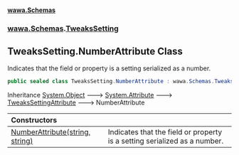 #### [wawa.Schemas](index.md 'index')
### [wawa.Schemas](wawa.Schemas.md 'wawa.Schemas').[TweaksSetting](TweaksSetting.md 'wawa.Schemas.TweaksSetting')

## TweaksSetting.NumberAttribute Class

Indicates that the field or property is a setting serialized as a number.

```csharp
public sealed class TweaksSetting.NumberAttribute : wawa.Schemas.TweaksSettingAttribute
```

Inheritance [System.Object](https://docs.microsoft.com/en-us/dotnet/api/System.Object 'System.Object') &#129106; [System.Attribute](https://docs.microsoft.com/en-us/dotnet/api/System.Attribute 'System.Attribute') &#129106; [TweaksSettingAttribute](TweaksSettingAttribute.md 'wawa.Schemas.TweaksSettingAttribute') &#129106; NumberAttribute

| Constructors | |
| :--- | :--- |
| [NumberAttribute(string, string)](NumberAttribute..ctor(string,string).md 'wawa.Schemas.TweaksSetting.NumberAttribute.NumberAttribute(string, string)') | Indicates that the field or property is a setting serialized as a number. |
